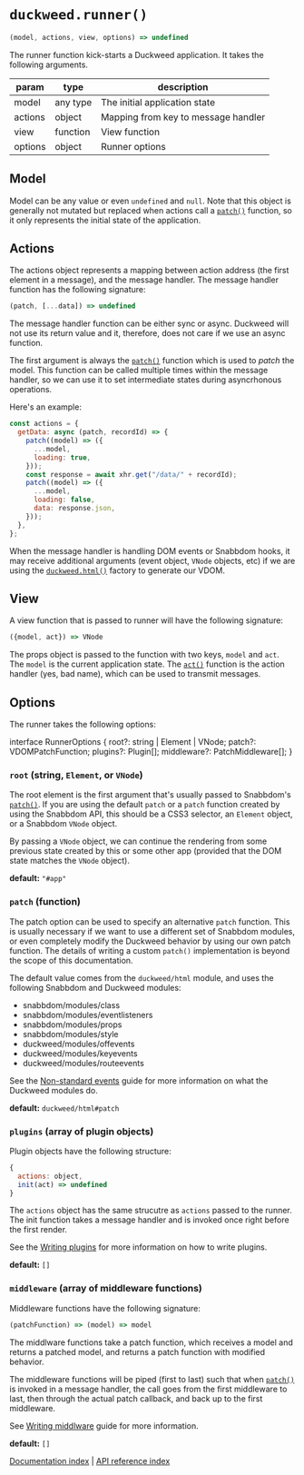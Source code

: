 # `duckweed.runner()`

```javascript
(model, actions, view, options) => undefined
```

The runner function kick-starts a Duckweed application. It takes the following
arguments.

 param       | type            | description
-------------|-----------------|---------------------------------------
 model       | any type        | The initial application state
 actions     | object          | Mapping from key to message handler
 view        | function        | View function
 options     | object          | Runner options

## Model

Model can be any value or even `undefined` and `null`. Note that this object is
generally not mutated but replaced when actions call a [`patch()`](./patch.md)
function, so it only represents the initial state of the application.

## Actions

The actions object represents a mapping between action address (the first
element in a message), and the message handler. The message handler function has
the following signature:

```javascript
(patch, [...data]) => undefined
```

The message handler function can be either sync or async. Duckweed will not use
its return value and it, therefore, does not care if we use an async function.

The first argument is always the [`patch()`](./patch.md) function which is used
to *patch* the model. This function can be called multiple times within the
message handler, so we can use it to set intermediate states during asyncrhonous
operations.

Here's an example:

```javascript
const actions = {
  getData: async (patch, recordId) => {
    patch((model) => ({
      ...model,
      loading: true,
    }));
    const response = await xhr.get("/data/" + recordId);
    patch((model) => ({
      ...model,
      loading: false,
      data: response.json,
    }));
  },
};
```

When the message handler is handling DOM events or Snabbdom hooks, it may
receive additional arguments (event object, `VNode` objects, etc) if we are
using the [`duckweed.html()`](./html.md) factory to generate our VDOM.

## View

A view function that is passed to runner will have the following signature:

```javascript
({model, act}) => VNode
```

The props object is passed to the function with two keys, `model` and `act`. The
`model` is the current application state. The [`act()`](./act.md) function is
the action handler (yes, bad name), which can be used to transmit messages.

## Options

The runner takes the following options:

interface RunnerOptions {
  root?: string | Element | VNode;
  patch?: VDOMPatchFunction;
  plugins?: Plugin[];
  middleware?: PatchMiddleware[];
}

### `root` (string, `Element`, or `VNode`)

The root element is the first argument that's usually passed to Snabbdom's
[`patch()`](https://github.com/snabbdom/snabbdom#patch). If you are using the
default `patch` or a `patch` function created by using the Snabbdom API, this
should be a CSS3 selector, an `Element` object, or a Snabbdom `VNode` object.

By passing a `VNode` object, we can continue the rendering from some previous
state created by this or some other app (provided that the DOM state matches the
`VNode` object).

**default:** `"#app"`

### `patch` (function)

The patch option can be used to specify an alternative `patch` function. This is
usually necessary if we want to use a different set of Snabbdom modules, or even
completely modify the Duckweed behavior by using our own patch function. The
details of writing a custom `patch()` implementation is beyond the scope of this
documentation.

The default value comes from the `duckweed/html` module, and uses the following
Snabbdom and Duckweed modules:

- snabbdom/modules/class
- snabbdom/modules/eventlisteners
- snabbdom/modules/props
- snabbdom/modules/style
- duckweed/modules/offevents
- duckweed/modules/keyevents
- duckweed/modules/routeevents

See the [Non-standard events](../guide/non-standard-events) guide for more
information on what the Duckweed modules do.

**default:** `duckweed/html#patch`

### `plugins` (array of plugin objects)

Plugin objects have the following structure:

```javascript
{
  actions: object,
  init(act) => undefined
}
```

The `actions` object has the same strucutre as `actions` passed to the runner.
The init function takes a message handler and is invoked once right before the
first render.

See the [Writing plugins](../guide/plugins.md) for more information on how to
write plugins.

**default:** `[]`

### `middleware` (array of middleware functions)

Middleware functions have the following signature:

```javascript
(patchFunction) => (model) => model
```

The middlware functions take a patch function, which receives a model and
returns a patched model, and returns a patch function with modified behavior.

The middleware functions will be piped (first to last) such that when
[`patch()`](./patch.md) is invoked in a message handler, the call goes from the
first middleware to last, then through the actual patch callback, and back up to
the first middleware.

See [Writing middlware](../guide/middlware.md) guide for more information.

**default:** `[]`

[Documentation index](../main.md) | [API reference index](./main.md)
